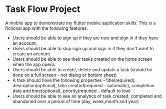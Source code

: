 # Task Flow Project

A mobile app to demonstrate my flutter mobile application skills. This is a fictional app with the following features:
* Users should be able to sign up if they are new and sign in if they have an account.
* Users should be able to skip sign up and sign in if they don't want to create an account
* Users should be able to see their tasks created on the home screen when the app opens
* Users should be able to create, delete and update a task (should be done on a full screen - not dialog or bottom sheet)
* A task should have the following properties - title(required), description(optional), time created(required - automatic), completion date and time(optional), priority(required - default to low)
* Users should be able to see an analytics of task created, completed and abandoned over a period of time (day, week,month and year)
